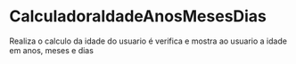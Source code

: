 # CalculadoraIdadeAnosMesesDias
 Realiza o calculo da idade do usuario é verifica e mostra ao usuario a idade em anos, meses e dias
